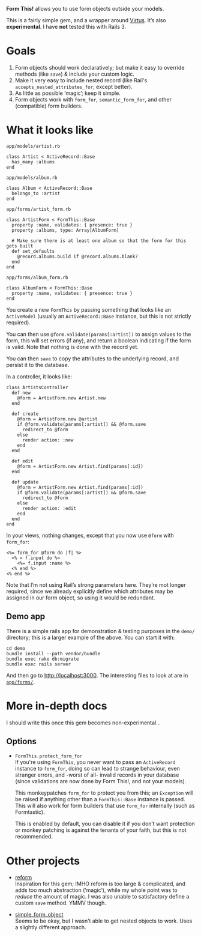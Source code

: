 **Form This!** allows you to use form objects outside your models.

This is a fairly simple gem, and a wrapper around
[Virtus](https://github.com/solnic/virtus). It’s also **experimental**. I have
**not** tested this with Rails 3.


Goals
=====
1. Form objects should work declaratively; but make it easy to override methods
   (like `save`) & include your custom logic.
1. Make it very easy to include nested record (like Rail's
   `accepts_nested_attributes_for`; except better).
1. As little as possible ‘magic’; keep it simple.
1. Form objects work with `form_for`, `semantic_form_for`, and other
   (compatible) form builders.


What it looks like
==================

`app/models/artist.rb`

    class Artist < ActiveRecord::Base
      has_many :albums
    end

`app/models/album.rb`

    class Album < ActiveRecord::Base
      belongs_to :artist
    end

`app/forms/artist_form.rb`

    class ArtistForm < FormThis::Base
      property :name, validates: { presence: true }
      property :albums, type: Array[AlbumForm]

      # Make sure there is at least one album so that the form for this gets built
      def set_defaults
        @record.albums.build if @record.albums.blank?
      end
    end

`app/forms/album_form.rb`

    class AlbumForm < FormThis::Base
      property :name, validates: { presence: true }
    end

You create a new `FormThis` by passing something that looks like an
`ActiveModel` (usually an `ActiveRecord::Base` instance, but this is not
strictly required).

You can then use `@form.validate(params[:artist])` to assign values to the form,
this will set errors (if any), and return a boolean indicating if the form is
valid. Note that nothing is done with the record yet.

You can then `save` to copy the attributes to the underlying record, and persist
it to the database.

In a controller, it looks like:

    class ArtistsController
      def new
        @form = ArtistForm.new Artist.new
      end

      def create
        @form = ArtistForm.new @artist
        if @form.validate(params[:artist]) && @form.save
          redirect_to @form
        else
          render action: :new
        end
      end

      def edit
        @form = ArtistForm.new Artist.find(params[:id])
      end

      def update
        @form = ArtistForm.new Artist.find(params[:id])
        if @form.validate(params[:artist]) && @form.save
          redirect_to @form
        else
          render action: :edit
        end
      end
    end


In your views, nothing changes, except that you now use `@form` with `form_for`:

    <%= form_for @form do |f| %>
      <% = f.input do %>
        <%= f.input :name %>
      <% end %>
    <% end %>


Note that I’m not using Rail’s strong parameters here. They’re mot longer
required, since we already explicitly define which attributes may be assigned in
our form object, so using it would be redundant.


Demo app
--------
There is a simple rails app for demonstration & testing purposes in the `demo/`
directory; this is a larger example of the above. You can start it with:

    cd demo
    bundle install --path vendor/bundle
    bundle exec rake db:migrate
    bundle exec rails server

And then go to [http://localhost:3000](http://localhost:3000). The interesting
files to look at are in [`app/forms/`](demo/app/forms/).


More in-depth docs
==================
I should write this once this gem becomes non-experimental...


Options
-------
- `FormThis.protect_form_for`  
  If you're using `FormThis`, you never want to pass an `ActiveRecord` instance
  to `form_for`, doing so can lead to strange behaviour, even stranger errors,
  and -worst of all- invalid records in your database (since validations are now
  done by Form This!, and not your models).

  This monkeypatches `form_for` to protect you from this; an `Exception` will be
  raised if anything other than a `FormThis::Base` instance is passed. This will
  also work for form builders that use `form_for` internally (such as
  Formtastic).

  This is enabled by default, you can disable it if you don’t want protection or
  monkey patching is against the tenants of your faith, but this is not
  recommended.


Other projects
==============
- [reform](https://github.com/apotonick/reform)  
  Inspiration for this gem; IMHO reform is too large & complicated, and adds too
  much abstraction (‘magic’), while my whole point was to *reduce* the amount of
  magic. I was also unable to satisfactory define a custom `save` method. YMMV
  though.

- [simple_form_object](https://github.com/reinteractive-open/simple_form_object)  
  Seems to be okay, but I wasn’t able to get nested objects to work. Uses a
  slightly different approach.
